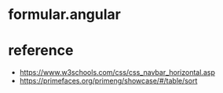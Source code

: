 # formular.angular


# reference 
* https://www.w3schools.com/css/css_navbar_horizontal.asp
* https://primefaces.org/primeng/showcase/#/table/sort